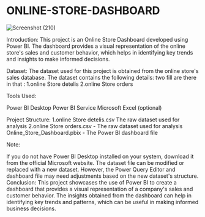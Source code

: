 # ONLINE-STORE-DASHBOARD
![Screenshot (210)](https://github.com/ShamTange/ONLINE-STORE-DASHBOARD/assets/101647764/77d8cb23-1f6a-4306-bf59-f16625dc826b)

Introduction:
This project is an Online Store Dashboard developed using Power BI. The dashboard provides a visual representation of the online store's sales and customer behavior, which helps in identifying key trends and insights to make informed decisions.

Dataset:
The dataset used for this project is obtained from the online store's sales database. The dataset contains the following details:
two fill are there in that :
1.online Store detelis
2.online Store orders

Tools Used:

Power BI Desktop
Power BI Service
Microsoft Excel (optional)

Project Structure:
1.online Store detelis.csv The raw dataset used for analysis
2.online Store orders.csv - The raw dataset used for analysis
Online_Store_Dashboard.pbix - The Power BI dashboard file

Note:

If you do not have Power BI Desktop installed on your system, download it from the official Microsoft website.
The dataset file can be modified or replaced with a new dataset. However, the Power Query Editor and dashboard file may need adjustments based on the new dataset's structure.
Conclusion:
This project showcases the use of Power BI to create a dashboard that provides a visual representation of a company's sales and customer behavior. The insights obtained from the dashboard can help in identifying key trends and patterns, which can be useful in making informed business decisions.
